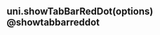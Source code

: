 ## uni.showTabBarRedDot(options) @showtabbarreddot

<!-- UTSAPIJSON.showTabBarRedDot.description -->

<!-- UTSAPIJSON.showTabBarRedDot.param -->

<!-- UTSAPIJSON.showTabBarRedDot.returnValue -->

<!-- UTSAPIJSON.showTabBarRedDot.compatibility -->

<!-- UTSAPIJSON.showTabBarRedDot.tutorial -->

<!-- UTSAPIJSON.general_type.name -->

<!-- UTSAPIJSON.general_type.param -->